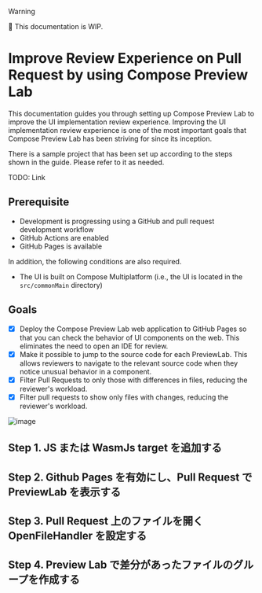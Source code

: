 > [!WARNING]
> 🚨 This documentation is WIP.

# Improve Review Experience on Pull Request by using Compose Preview Lab

This documentation guides you through setting up Compose Preview Lab to improve the UI implementation review experience.
Improving the UI implementation review experience is one of the most important goals that Compose Preview Lab has been striving
for since its inception.

There is a sample project that has been set up according to the steps shown in the guide. Please refer to it as needed.

TODO: Link

## Prerequisite

- Development is progressing using a GitHub and pull request development workflow
- GitHub Actions are enabled
- GitHub Pages is available

In addition, the following conditions are also required.

- The UI is built on Compose Multiplatform (i.e., the UI is located in the `src/commonMain` directory)

## Goals

- [x] Deploy the Compose Preview Lab web application to GitHub Pages so that you can check the behavior of UI components on the
  web. This eliminates the need to open an IDE for review.
- [x] Make it possible to jump to the source code for each PreviewLab. This allows reviewers to navigate to the relevant source
  code when they notice unusual behavior in a component.
- [x] Filter Pull Requests to only those with differences in files, reducing the reviewer's workload.
- [x] Filter pull requests to show only files with changes, reducing the reviewer's workload.

![image](https://placehold.jp/800x500.png)

## Step 1. JS または WasmJs target を追加する

## Step 2. Github Pages を有効にし、Pull Request で PreviewLab を表示する

## Step 3. Pull Request 上のファイルを開く OpenFileHandler を設定する

## Step 4. Preview Lab で差分があったファイルのグループを作成する
